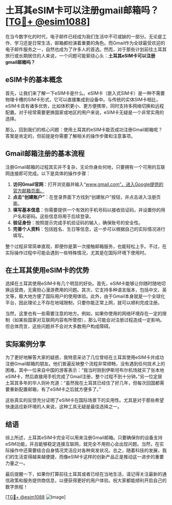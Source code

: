 # 土耳其eSIM卡可以注册gmail邮箱吗？[[TG💪+ @esim1088](https://t.me/s/esim1088)]

在当今数字化的时代，电子邮件已经成为我们生活中不可或缺的一部分。无论是工作、学习还是日常生活，邮箱都扮演着重要的角色。而Gmail作为全球最受欢迎的电子邮件服务之一，自然也成为了许多人的首选。然而，对于那些计划前往土耳其旅行或长期居住的人来说，一个问题可能萦绕心头：**土耳其eSIM卡可以注册gmail邮箱吗？**

## eSIM卡的基本概念

首先，让我们来了解一下eSIM卡是什么。eSIM卡（嵌入式SIM卡）是一种不需要物理卡槽的SIM卡形式，它可以直接集成到设备中。与传统的实体SIM卡相比，eSIM卡具有诸多优势，比如体积更小、更方便携带，同时支持多网络切换和远程配置。对于经常需要更换国家或地区的用户来说，eSIM卡无疑是一个非常实用的选择。

那么，回到我们的核心问题：使用土耳其的eSIM卡能否成功注册Gmail邮箱呢？答案是肯定的，但前提是你需要了解相关的操作步骤和注意事项。

## Gmail邮箱注册的基本流程

注册Gmail邮箱的过程其实并不复杂，无论你身处何地，只要拥有一个可用的互联网连接即可完成。以下是具体的操作步骤：

1. **访问Gmail官网**：打开浏览器并输入“www.gmail.com”，进入Google提供的官方邮箱页面。
2. **点击“创建账户”**：在登录界面下方找到“创建账户”按钮，并点击进入注册页面。
3. **填写基本信息**：你需要提供一个有效的手机号码以接收验证码，并设置你的用户名和密码。这些信息将用于后续登录。
4. **验证身份**：按照提示完成手机验证码的输入，确保账号的安全性。
5. **完善个人资料**：包括姓名、生日等信息，这一步可以根据自己的实际情况进行填写。

整个过程非常简单直观，即便你是第一次接触邮箱服务，也能轻松上手。不过，在实际操作过程中可能会遇到一些特殊情况，尤其是在国际环境下使用时。

## 在土耳其使用eSIM卡的优势

选择在土耳其使用eSIM卡有几个明显的好处。首先，eSIM卡能够让你随时随地切换运营商，无需担心漫游费用的问题。其次，它支持多种语言版本，包括中文、英文等，极大地方便了国际用户的使用体验。此外，由于Gmail本身就是一个全球化平台，因此理论上不存在地域限制，只要你能正常上网，就可以顺利完成注册。

当然，这里也有一些需要注意的地方。例如，如果你使用的网络环境存在一定的限制（如某些国家对互联网内容有所管控），那么可能会对注册过程造成一定影响。但总体而言，这些问题并不会对大多数用户构成障碍。

## 实际案例分享

为了更好地解答大家的疑惑，我特意采访了几位曾经在土耳其使用eSIM卡并成功注册Gmail邮箱的朋友。他们普遍反映整个流程非常顺畅，没有遇到任何技术上的困难。其中一位来自中国的游客表示：“我当时刚到伊斯坦布尔机场就买了张本地eSIM卡，然后直接用手机完成了Gmail注册，整个过程不到十分钟。”另一位定居土耳其多年的华人则补充道：“虽然我在土耳其已经住了好几年，但每次回国都需要重新配置邮箱，有了eSIM卡之后就方便多了。”

这些真实的反馈充分证明了eSIM卡在国际场景下的实用性。尤其是对于那些希望快速适应新环境的人来说，这种工具无疑是最佳选择之一。

## 结语

综上所述，土耳其eSIM卡完全可以用来注册Gmail邮箱。只要确保你的设备支持eSIM功能，并且能够稳定连接互联网，就完全不用担心会出现问题。当然，在实际操作中还需要结合自身情况灵活应对各种突发状况。总之，随着科技的发展，我们的生活变得越来越便捷，而像eSIM卡这样的创新产品正是推动这一进步的重要力量之一。

最后提醒一下，如果你打算前往土耳其或者已经在当地生活，请记得关注最新的通信政策和服务提供商信息，以便获得更好的用户体验。祝大家都能顺利开启自己的数字旅程！

[[TG💪+ @esim1088](https://t.me/s/esim1088) ![Image](https://i.postimg.cc/4NQfJmqS/Snipaste-2025-05-13-00-14-12.png)]